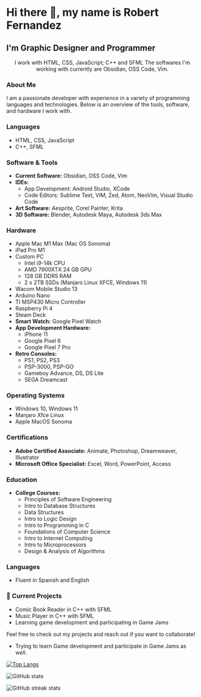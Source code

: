 
# Hi there 👋, my name is Robert Fernandez
## I'm Graphic Designer and Programmer


<p align="center">
I work with HTML, CSS, JavaScript; C++ and SFML
The softwares I'm working with currently are Obsidian, OSS Code, Vim.
</p>

### About Me
I am a passionate developer with experience in a variety of programming languages and technologies. Below is an overview of the tools, software, and hardware I work with.

### Languages
- HTML, CSS, JavaScript
- C++, SFML

### Software & Tools
- **Current Software:** Obsidian, OSS Code, Vim
- **IDEs:**
  - App Development: Android Studio, XCode
  - Code Editors: Sublime Text, VIM, Zed, Atom, NeoVim, Visual Studio Code
- **Art Software:** Aesprite, Corel Painter, Krita
- **3D Software:** Blender, Autodesk Maya, Autodesk 3ds Max

### Hardware
- Apple Mac M1 Max (Mac OS Sonoma)
- iPad Pro M1
- Custom PC
  - Intel i9-14k CPU
  - AMD 7900XTX 24 GB GPU
  - 128 GB DDR5 RAM
  - 2 x 2TB SSDs (Manjaro Linux XFCE, Windows 11)
- Wacom Mobile Studio 13
- Arduino Nano
- TI MSP430 Micro Controller
- Raspberry Pi 4
- Steam Deck
- **Smart Watch:** Google Pixel Watch
- **App Development Hardware:** 
  - iPhone 11
  - Google Pixel 6
  - Google Pixel 7 Pro
- **Retro Consoles:**
  - PS1, PS2, PS3
  - PSP-3000, PSP-GO
  - Gameboy Advance, DS, DS Lite
  - SEGA Dreamcast

### Operating Systems
- Windows 10, Windows 11
- Manjaro Xfce Linux
- Apple MacOS Sonoma

### Certifications
- **Adobe Certified Associate:** Animate, Photoshop, Dreamweaver, Illustrator
- **Microsoft Office Specialist:** Excel, Word, PowerPoint, Access

### Education
- **College Courses:**
  - Principles of Software Engineering
  - Intro to Database Structures
  - Data Structures
  - Intro to Logic Design
  - Intro to Programming in C
  - Foundations of Computer Science
  - Intro to Internet Computing
  - Intro to Microprocessors
  - Design & Analysis of Algorithms

### Languages
- Fluent in Spanish and English

### 🔭 Current Projects
- Comic Book Reader in C++ with SFML
- Music Player in C++ with SFML
- Learning game development and participating in Game Jams

Feel free to check out my projects and reach out if you want to collaborate!

- Trying to learn Game development and participate in Game Jams as well.


[![Top Langs](https://github-readme-stats.vercel.app/api/top-langs/?username=robfernan)](https://github.com/anuraghazra/github-readme-stats)

![GitHub stats](https://github-readme-stats.vercel.app/api?username=robfernan&show_icons=true)  


![GitHub streak stats](https://streak-stats.demolab.com/?user=robfernan)  

